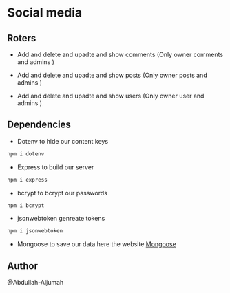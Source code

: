 # Social media 

## Roters 

- Add and delete and upadte and show comments (Only owner comments and admins )

- Add and delete and upadte and show posts (Only owner posts and admins )

- Add and delete and upadte and show users (Only owner user and admins )

## Dependencies

- Dotenv
  to hide our content keys

```bash
npm i dotenv
```

- Express
  to build our server

```bash
npm i express
```

- bcrypt
  to bcrypt our passwords

```bash
npm i bcrypt
```

- jsonwebtoken
  genreate tokens

```bash
npm i jsonwebtoken
```

- Mongoose
  to save our data
  here the website [Mongoose](https://account.mongodb.com)

## Author

@Abdullah-Aljumah
